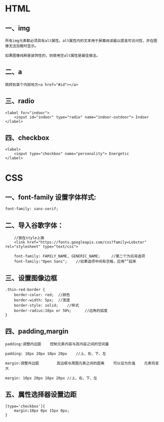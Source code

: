 # HTML

## 一、img

    所有img元素都必须具有alt属性。alt属性内的文本用于屏幕阅读器以提高可访问性，并在图像无法加载时显示。    

    如果图像纯粹是装饰性的，则使用空alt属性是最佳做法。

## 二、a

    跳转到某个内部地方<a href="#id"></a>

## 三、radio

    <label for="indoor">
        <input id="indoor" type="radio" name="indoor-outdoor"> Indoor
    </label>

## 四、checkbox

    <label>
        <input type="checkbox" name="personality"> Energetic
    </label>

# CSS

## 一、font-family 设置字体样式:

    font-family: sans-serif;

## 二、导入谷歌字体：	

    	//放在style上面
        <link href="https://fonts.googleapis.com/css?family=Lobster" rel="stylesheet" type="text/css">

        font-family: FAMILY_NAME, GENERIC_NAME;	    //第二个为后背选项
        font-family:"Open Sans";    //如果选项中间有空格，应用“”起来

## 三、设置图像边框

    .thin-red-border {
        border-color: red;	//颜色
        border-width: 5px;	//宽度
        border-style: solid;	//样式
 	 	border-radius:10px or 50%;		//边角的弧度
    }

## 四、padding,margin

    padding:调整内边距    控制元素内容与其内容之间的空间量
    
    padding: 10px 20px 10px 20px	//上、右、下、左

    margin:调整外边距        其边框与周围元素之间的距离    可以设为负值    元素将变大

    margin: 10px 20px 10px 20px	//上、右、下、左

## 五、属性选择器设置边距

    [type='checkbox']{
        margin:10px 0px 15px 0px;
    }